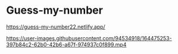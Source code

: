 # Guess-my-number

https://guess-my-number22.netlify.app/

https://user-images.githubusercontent.com/94534918/164475253-397b84c2-62b0-42b6-a67f-974937c0f899.mp4

